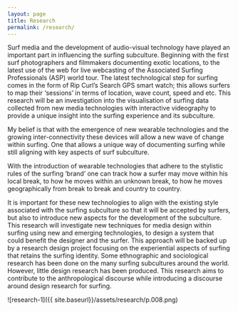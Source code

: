 ```yaml
---
layout: page
title: Research
permalink: /research/
---
```


Surf media and the development of audio-visual technology have played an important part in influencing the surfing subculture. Beginning with the first surf photographers and filmmakers documenting exotic locations, to the latest use of the web for live webcasting of the Associated Surfing Professionals (ASP) world tour. The latest technological step for surfing comes in the form of Rip Curl’s Search GPS smart watch; this allows surfers to map their ‘sessions’ in terms of location, wave count, speed and etc.
This research will be an investigation into the visualisation of surfing data collected from new media technologies with interactive videography to provide a unique insight into the surfing experience and its subculture.

My belief is that with the emergence of new wearable technologies and the growing inter-connectivity these devices will allow a new wave of change within surfing. One that allows a unique way of documenting surfing while still aligning with key aspects of surf subculture.

With the introduction of wearable technologies that adhere to the stylistic rules of the surfing ‘brand’ one can track how a surfer may move within his local break, to how he moves within an unknown break, to how he moves geographically from break to break and country to country.

It is important for these new technologies to align with the existing style associated with the surfing subculture so that it will be accepted by surfers, but also to introduce new aspects for the development of the subculture. This research will investigate new techniques for media design within surfing using new and emerging technologies, to design a system that could benefit the designer and the surfer. This approach will be backed up by a research design project focusing on the experiential aspects of surfing that retains the surfing identity. Some ethnographic and sociological research has been done on the many surfing subcultures around the world. However, little design research has been produced. This research aims to contribute to the anthropological discourse while introducing a discourse around design research for surfing.

![research-1]({{ site.baseurl}}/assets/research/p.008.png)